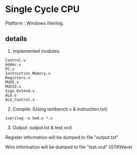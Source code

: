 # Single Cycle CPU

Platform : Windows iVerilog.

## details

1. Implemented modules:
```
Control.v
Adder.v
PC.v
Instruction_Memory.v
Registers.v
MUX5.v
MUX32.v
Sign_Extend.v
ALU.v
ALU_Control.v
```
2. Compile: (Using testbench.v & instruction.txt)
```
iverilog -o hw4.o *.v
```
3. Output: output.txt & test.vcd

Register information will be dumped to file "output.txt"

Wire information will be dumped to file "test.vcd" (GTKWave)
